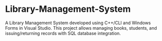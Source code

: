 # Library-Management-System
A Library Management System developed using C++/CLI and Windows Forms in Visual Studio. This project allows managing books, students, and issuing/returning records with SQL database integration.
